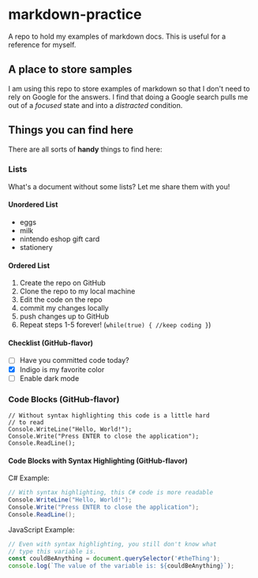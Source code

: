 # markdown-practice
A repo to hold my examples of markdown docs. This is useful for a reference for myself.

## A place to store samples
I am using this repo to store examples of markdown so that I don't need to rely on Google for the answers. I find that doing a Google search pulls me out of a *focused* state and into a _distracted_ condition.

## Things you can find here
There are all sorts of **handy** things to find here:

### Lists
What's a document without some lists? Let me share them with you!

#### Unordered List

- eggs
- milk
- nintendo eshop gift card
- stationery

#### Ordered List

1. Create the repo on GitHub
1. Clone the repo to my local machine
1. Edit the code on the repo
1. commit my changes locally
1. push changes up to GitHub
1. Repeat steps 1-5 forever! (`while(true) { //keep coding }`)

#### Checklist (GitHub-flavor)

- [ ] Have you committed code today?
- [x] Indigo is my favorite color
- [ ] Enable dark mode

### Code Blocks (GitHub-flavor)

```
// Without syntax highlighting this code is a little hard
// to read
Console.WriteLine("Hello, World!");
Console.Write("Press ENTER to close the application");
Console.ReadLine();
```

#### Code Blocks with Syntax Highlighting (GitHub-flavor)

C# Example:
```C#
// With syntax highlighting, this C# code is more readable
Console.WriteLine("Hello, World!");
Console.Write("Press ENTER to close the application");
Console.ReadLine();
```
JavaScript Example:
```JavaScript
// Even with syntax highlighting, you still don't know what
// type this variable is.
const couldBeAnything = document.querySelector('#theThing');
console.log(`The value of the variable is: ${couldBeAnything}`);
```
